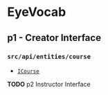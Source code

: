 # EyeVocab
## p1 - Creator Interface
### `src/api/entities/course`

* [`ICourse`](./course.interface.ts)

**TODO** p2 Instructor Interface
